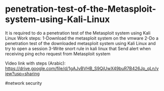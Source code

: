 # penetration-test-of-the-Metasploit-system-using-Kali-Linux
It is required to do a penetration test of the Metasploit system using Kali Linux Work steps: 1-Download the metasploit system on the vmware 2-Do a penetration test of the downloaded metasploit system using Kali Linux and try to open a session 3-Write snort rule in kali linux that Send alert when receiving ping echo request from Metasploit system


Video link with steps (Arabic):
https://drive.google.com/file/d/1gAJvBVHB_S9QjUwX49buR7B426Jp_qLn/view?usp=sharing

#network security
